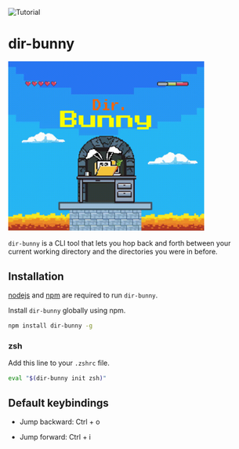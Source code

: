 [tutorial]: contrib/tutorial.webp

![Tutorial][tutorial]

# dir-bunny

<img src="https://raw.githubusercontent.com/shibisuriya/dir-bunny/main/dir-bunny.gif" alt="dir-bunny" width="400" height="auto" />

`dir-bunny` is a CLI tool that lets you hop back and forth between your current working directory and the directories you were in before.

## Installation

[nodejs](https://nodejs.org/en) and [npm](https://github.com/npm/cli) are required to run `dir-bunny`.

Install `dir-bunny` globally using npm.

```bash
npm install dir-bunny -g
```

### zsh

Add this line to your `.zshrc` file.

```bash
eval "$(dir-bunny init zsh)"
```

## Default keybindings

-   Jump backward: Ctrl + o

-   Jump forward: Ctrl + i
